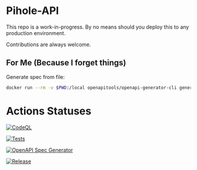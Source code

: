 # Pihole-API
This repo is a work-in-progress. By no means should you deploy this to any production environment.

Contributions are always welcome.

## For Me (Because I forget things)

Generate spec from file:

```bash
docker run --rm -v $PWD:/local openapitools/openapi-generator-cli generate -i /local/spec.yaml -g go-server -o /local/
```

# Actions Statuses
[![CodeQL](https://github.com/bendres97/Pihole-API/actions/workflows/codeql-analysis.yml/badge.svg)](https://github.com/bendres97/Pihole-API/actions/workflows/codeql-analysis.yml)

[![Tests](https://github.com/bendres97/Pihole-API/actions/workflows/go.yml/badge.svg)](https://github.com/bendres97/Pihole-API/actions/workflows/go.yml)

[![OpenAPI Spec Generator](https://github.com/bendres97/Pihole-API/actions/workflows/spec.yml/badge.svg)](https://github.com/bendres97/Pihole-API/actions/workflows/spec.yml)

[![Release](https://github.com/bendres97/Pihole-API/actions/workflows/release.yml/badge.svg)](https://github.com/bendres97/Pihole-API/actions/workflows/release.yml)